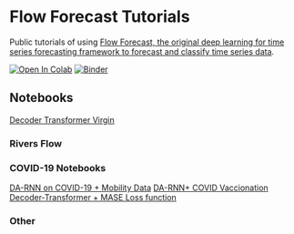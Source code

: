 
# Flow Forecast Tutorials

Public tutorials of using [Flow Forecast, the original deep learning for time series forecasting framework to forecast and classify time series data](https://github.com/AIStream-Peelout/flow-forecast).

[![Open In Colab](https://colab.research.google.com/assets/colab-badge.svg)](https://colab.research.google.com/github/AIStream-Peelout/flow_tutorials)
[![Binder](https://mybinder.org/badge_logo.svg)](https://mybinder.org/v2/gh/AIStream-Peelout/flow_tutorials/master)

## Notebooks
[Decoder Transformer Virgin](https://github.com/AIStream-Peelout/flow_tutorials/blob/master/river/Decoder_Transformer_Virgin.ipynb)

### Rivers Flow


### COVID-19 Notebooks 

[DA-RNN on COVID-19 + Mobility Data](https://github.com/AIStream-Peelout/flow_tutorials/blob/master/covid/DA_Training_COVID.ipynb)
[DA-RNN+ COVID Vaccionation](https://github.com/AIStream-Peelout/flow_tutorials/blob/master/covid/DA_RNN_COVID_VAX.ipynb)
[Decoder-Transformer + MASE Loss function](https://github.com/AIStream-Peelout/flow_tutorials/blob/master/covid/MASE_COVID_Abbriv.ipynb)


### Other

